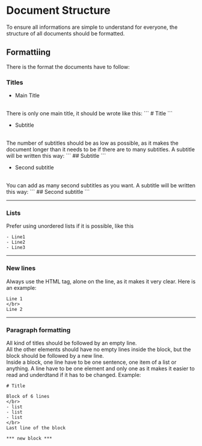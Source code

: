 # Document Structure

To ensure all informations are simple to understand for everyone, the structure of all documents should be formatted.

## Formattiing

There is the format the documents have to follow:

### Titles

- Main Title
</br>
There is only one main title, it should be wrote like this:
```
# Title
```

- Subtitle
</br>
The number of subtitles should be as low as possible, as it makes the document longer than it needs to be if there are to many subtitles.
A subtitle will be written this way:
```
## Subtitle
```

- Second subtitle
</br>
You can add as many second subtitles as you want.
A subtitle will be written this way:
```
## Second subtitle
```

---

### Lists

Prefer using unordered lists if it is possible, like this
```
- Line1
- Line2
- Line3
```

---

### New lines

Always use the HTML tag, alone on the line, as it makes it very clear. Here is an example:
```
Line 1
</br>
Line 2
```

---

### Paragraph formatting

All kind of titles should be followed by an empty line.
</br>
All the other elements should have no empty lines inside the block, but the block should be followed by a new line.
</br>
Inside a block, one line have to be one sentence, one item of a list or anything.
A line have to be one element and only one as it makes it easier to read and underdtand if it has to be changed.
Example:
```
# Title

Block of 6 lines
</br>
- list
- list
- list
</br>
Last line of the block

*** new block ***
```